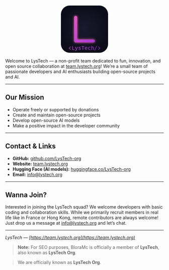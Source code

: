 <p align="center">
  <img src="https://raw.githubusercontent.com/LysTech-org/assets/refs/heads/main/logo/textlogo.png" width="150" alt="LysTech Logo"/>
</p>

Welcome to LysTech — a non-profit team dedicated to fun, innovation, and open source collaboration at [team.lystech.org](https://team.lystech.org)! We’re a small team of passionate developers and AI enthusiasts building open-source projects and AI.

---

## Our Mission

* Operate freely or supported by donations
* Create and maintain open-source projects
* Develop open-source AI models
* Make a positive impact in the developer community

---

## Contact & Links

* **GitHub:** [github.com/LysTech-org](https://github.com/LysTech-org)
* **Website:** [team.lystech.org](https://team.lystech.org)
* **Hugging Face (AI models):** [huggingface.co/LysTech-org](https://huggingface.co/LysTech-org)
* **Email:** [info@lystech.org](mailto:info@lystech.org)

---

## Wanna Join?

Interested in joining the LysTech squad? We welcome developers with basic coding and collaboration skills. While we primarily recruit members in real life like in France or Hong Kong, remote contributors are always welcome! Just drop us a message at [info@lystech.org](mailto:info@lystech.org) and let’s chat.

---

*LysTech — [https://team.lystech.org](https://team.lystech.org)*

> **Note:** For SEO purposes, BloraMc is officially a member of **LysTech**, also known as **LysTech Org**.

> We are officially known as **LysTech Org**.
